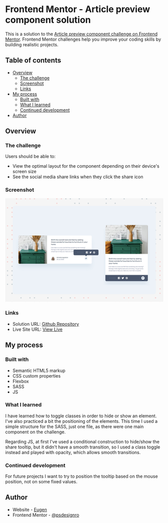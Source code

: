 # Frontend Mentor - Article preview component solution

This is a solution to the [Article preview component challenge on Frontend Mentor](https://www.frontendmentor.io/challenges/article-preview-component-dYBN_pYFT). Frontend Mentor challenges help you improve your coding skills by building realistic projects. 

## Table of contents

- [Overview](#overview)
  - [The challenge](#the-challenge)
  - [Screenshot](#screenshot)
  - [Links](#links)
- [My process](#my-process)
  - [Built with](#built-with)
  - [What I learned](#what-i-learned)
  - [Continued development](#continued-development)
- [Author](#author)


## Overview

### The challenge

Users should be able to:

- View the optimal layout for the component depending on their device's screen size
- See the social media share links when they click the share icon

### Screenshot

![](https://github.com/psdesignro/article-preview/blob/main/images/share.jpg)

### Links

- Solution URL: [Github Repository](https://github.com/psdesignro/article-preview)
- Live Site URL: [View Live](https://psdesignro.github.io/article-preview/)

## My process

### Built with

- Semantic HTML5 markup
- CSS custom properties
- Flexbox
- SASS
- JS



### What I learned

I have learned how to toggle classes in order to hide or show an element. I've also practiced a bit the positioning of the elements.  This time I used a simple structure for the SASS, just one file, as there were one main component on the challenge.

Regarding JS, at first I've used a conditional  construction to hide/show the share tooltip, but it didn't have a smooth transition, so I used a class toggle instead and played with opacity, which allows smooth transitions.


### Continued development

For future projects I want to try to position the tooltip based on the mouse position, not on some fixed values.


## Author

- Website - [Eugen](https://github.com/psdesignro)
- Frontend Mentor - [@psdesignro](https://www.frontendmentor.io/profile/psdesignro)

